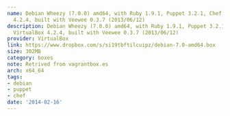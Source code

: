 ```yaml
---
name: Debian Wheezy (7.0.0) amd64, with Ruby 1.9.1, Puppet 3.2.1, Chef 11.4.4, VirtualBox
  4.2.4, built with Veewee 0.3.7 (2013/06/12)
description: Debian Wheezy (7.0.0) amd64, with Ruby 1.9.1, Puppet 3.2.1, Chef 11.4.4,
  VirtualBox 4.2.4, built with Veewee 0.3.7 (2013/06/12)
provider: VirtualBox
link: https://www.dropbox.com/s/si19tbftilcuipz/debian-7.0-amd64.box
size: 302MB
category: boxes
note: Retrived from vagrantbox.es
arch: x64_64
tags:
- debian
- puppet
- chef
date: '2014-02-16'
---
```

